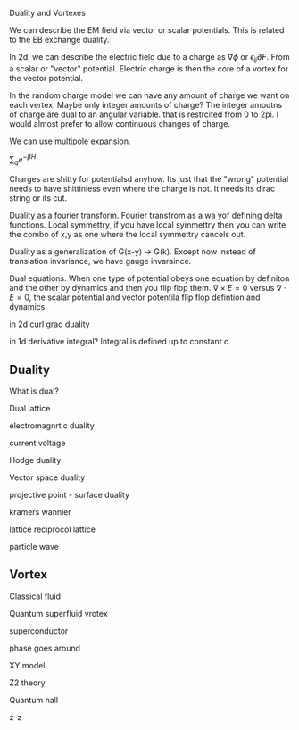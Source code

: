Duality and Vortexes

We can describe the EM field via vector or scalar potentials. This is
related to the EB exchange duality.

In 2d, we can describe the electric field due to a charge as
$\nabla\phi$ or $\epsilon_{ij}\partial F$. From a scalar or "vector"
potential. Electric charge is then the core of a vortex for the vector
potential.

In the random charge model we can have any amount of charge we want on
each vertex. Maybe only integer amounts of charge? The integer amoutns
of charge are dual to an angular variable. that is restrcited from 0 to
2pi. I would almost prefer to allow continuous changes of charge.

We can use multipole expansion.

$\sum_{q}e^{-\beta H}$.

Charges are shitty for potentialsd anyhow. Its just that the "wrong"
potential needs to have shittiniess even where the charge is not. It
needs its dirac string or its cut.

Duality as a fourier transform. Fourier transfrom as a wa yof defining
delta functions. Local symmettry, if you have local symmettry then you
can write the combo of x,y as one where the local symmettry cancels out.

Duality as a generalization of G(x-y) -\> G(k). Except now instead of
translation invariance, we have gauge invaraince.

Dual equations. When one type of potential obeys one equation by
definiton and the other by dynamics and then you flip flop them.
$\nabla\times E=0$ versus $\nabla\cdot E=0$, the scalar potential and
vector potentila flip flop defintion and dynamics.

in 2d curl grad duality

in 1d derivative integral? Integral is defined up to constant c.

Duality
-------

What is dual?

Dual lattice

electromagnrtic duality

current voltage

Hodge duality

Vector space duality

projective point - surface duality

kramers wannier

lattice reciprocol lattice

particle wave

Vortex
------

Classical fluid

Quantum superfluid vrotex

superconductor

phase goes around

XY model

Z2 theory

Quantum hall

z-z
